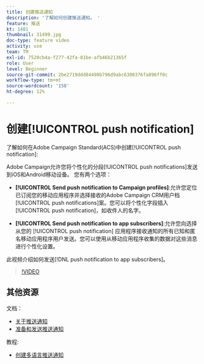 ```yaml
---
title: 创建推送通知
description: '了解如何创建推送通知。 '
feature: 推送
kt: 1401
thumbnail: 31499.jpg
doc-type: feature video
activity: use
team: TM
exl-id: 7520cb4a-f277-42fa-81be-afb46b21365f
role: User
level: Beginner
source-git-commit: 2be2719ddd84490b796d9abc6300376fa896ff0c
workflow-type: tm+mt
source-wordcount: '158'
ht-degree: 12%

---
```


# 创建[!UICONTROL push notification]

了解如何在Adobe Campaign Standard(ACS)中创建[!UICONTROL push notification]:

Adobe Campaign允许您将个性化的分段[!UICONTROL push notifications]发送到iOS和Android移动设备。 您有两个选项：

* **[!UICONTROL Send push notification to Campaign profiles]**:允许您定位已订阅您的移动应用程序并选择接收的Adobe Campaign CRM用户档 [!UICONTROL push notifications]案。您可以将个性化字段插入[!UICONTROL push notification]，如收件人的名字。

* **[!UICONTROL Send push notification to app subscribers]**:允许您向选择从您的 [!UICONTROL push notification] 应用程序接收通知的所有已知和匿名移动应用程序用户发送。您可以使用从移动应用程序收集的数据对这些消息进行个性化设置。

此视频介绍如何发送[!DNL push notification to app subscribers]。

>[!VIDEO](https://video.tv.adobe.com/v/31499?quality=12)

## 其他资源

文档：

* [关于推送通知](https://docs.adobe.com/content/help/en/campaign-standard/using/communication-channels/push-notifications/about-push-notifications.html)
* [准备和发送推送通知](https://docs.adobe.com/content/help/en/campaign-standard/using/communication-channels/push-notifications/preparing-and-sending-a-push-notification.html)

教程:

* [创建多语言推送通知](/help/communication-channels/mobile/push-notifications/creating-multilingual-push-notifications.md)
